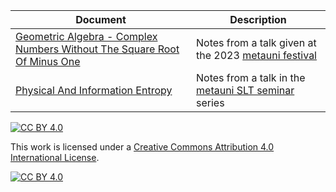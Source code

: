 Document | Description
-------- | -----------
[Geometric Algebra - Complex Numbers Without The Square Root Of Minus One](<Geometric Algebra - Complex Numbers Without The Square Root Of Minus One - Russell Goyder - metauni - Jan 2023.pdf >) | Notes from a talk given at the 2023 [metauni festival](https://metauni.org/festival/) | 
[Physical And Information Entropy](<Physical And Information Entropy - Russell Goyder - metauni - Nov 2022.pdf>) | Notes from a talk in the [metauni SLT seminar](https://metauni.org/slt/) series


[![CC BY 4.0][cc-by-shield]][cc-by]

This work is licensed under a
[Creative Commons Attribution 4.0 International License][cc-by].

[![CC BY 4.0][cc-by-image]][cc-by]

[cc-by]: http://creativecommons.org/licenses/by/4.0/
[cc-by-image]: https://i.creativecommons.org/l/by/4.0/88x31.png
[cc-by-shield]: https://img.shields.io/badge/License-CC%20BY%204.0-lightgrey.svg
